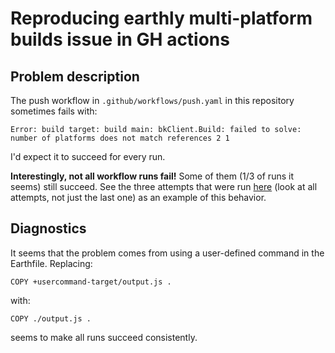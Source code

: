# Reproducing earthly multi-platform builds issue in GH actions

## Problem description

The push workflow in `.github/workflows/push.yaml` in this repository sometimes
fails with:

```
Error: build target: build main: bkClient.Build: failed to solve: number of platforms does not match references 2 1
```

I'd expect it to succeed for every run.

**Interestingly, not all workflow runs fail!** Some of them (1/3 of runs it seems)
still succeed. See the three attempts that were run
[here](https://github.com/misterdjules/earthly-mulitplatform-repro/actions/runs/1606450310)
(look at all attempts, not just the last one) as an example of this behavior.

## Diagnostics

It seems that the problem comes from using a user-defined command in the Earthfile. Replacing:

```
COPY +usercommand-target/output.js .
```

with:

```
COPY ./output.js .
```

seems to make all runs succeed consistently.
